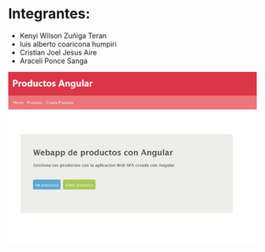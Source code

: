 # Integrantes:
- Kenyi Wilson Zuñiga Teran
- luis alberto coaricona humpiri
- Cristian Joel Jesus Aire
- Araceli Ponce Sanga

![PAGINA PRINCIPAL](./src/assets/captura.png)
